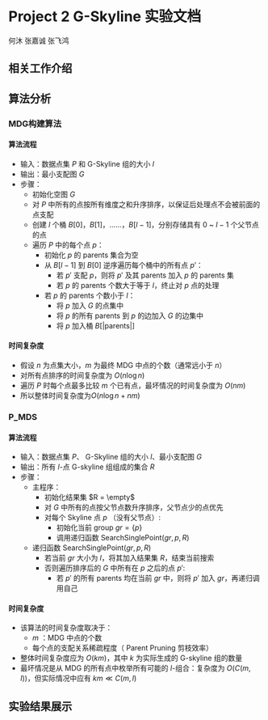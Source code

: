 # Project 2 G-Skyline 实验文档

何沐	张嘉诚	张飞鸿

## 相关工作介绍



## 算法分析

### MDG构建算法

#### 算法流程

- 输入：数据点集 $P$ 和 G-Skyline 组的大小 $l$
- 输出：最小支配图 $G$
- 步骤：
  - 初始化空图 $G$
  - 对 $P$ 中所有的点按所有维度之和升序排序，以保证后处理点不会被前面的点支配
  - 创建 $l$ 个桶 $B[0]$，$B[1]$，……，$B[l - 1]$，分别存储具有 $0$ ~ $l − 1$ 个父节点的点
  - 遍历 $P$ 中的每个点 $p$：
    - 初始化 $p$ 的 parents 集合为空
    - 从 $B[l - 1]$ 到 $B[0]$ 逆序遍历每个桶中的所有点 $p'$：
      - 若 $p'$ 支配 $p$，则将 $p'$ 及其 parents 加入 $p$ 的 parents 集
      - 若 $p$ 的 parents 个数大于等于 $l$，终止对 $p$ 点的处理
    - 若 $p$ 的 parents 个数小于 $l$：
      - 将 $p$ 加入 $G$ 的点集中
      - 将 $p$ 的所有 parents 到 $p$ 的边加入 $G$ 的边集中
      - 将 $p$ 加入桶 $B[$|parents|$]$

#### 时间复杂度

- 假设 $n$ 为点集大小，$m$ 为最终 MDG 中点的个数（通常远小于 $n$）
- 对所有点排序的时间复杂度为 $O(n\log n)$
- 遍历 $P$ 时每个点最多比较 $m$ 个已有点，最坏情况的时间复杂度为 $O(nm)$
- 所以整体时间复杂度为$O(n\log n+nm)$

### P_MDS

#### 算法流程

- 输入：数据点集 $P$、 G-Skyline 组的大小 $l$、最小支配图 $G$
- 输出：所有 $l$-点 G-skyline 组组成的集合 $R$
- 步骤：
  - 主程序：
    - 初始化结果集 $R = \empty$
    - 对 $G$ 中所有的点按父节点数升序排序，父节点少的点优先
    - 对每个 Skyline 点 $p$ （没有父节点）:
      - 初始化当前 group $gr = \{p\}$
      - 调用递归函数 $\mathrm{SearchSinglePoint}(gr, p, R)$
  - 递归函数 $\mathrm{SearchSinglePoint}(gr, p, R)$
    - 若当前 $gr$ 大小为 $l$，将其加入结果集 $R$，结束当前搜索
    - 否则遍历排序后的 $G$ 中所有在 $p$ 之后的点 $p'$:
      - 若 $p'$ 的所有 parents 均在当前 $gr$ 中，则将 $p'$ 加入 $gr$，再递归调用自己

#### 时间复杂度

- 该算法的时间复杂度取决于：
  - $m$ ：MDG 中点的个数
  - 每个点的支配关系稀疏程度（ Parent Pruning 剪枝效率）
- 整体时间复杂度应为 $O(km)$，其中 $k$ 为实际生成的 G-skyline 组的数量
- 最坏情况是从 MDG 的所有点中枚举所有可能的 $l$-组合：复杂度为 $O(C(m,l))$，但实际情况中应有 $km \ll C(m,l)$

## 实验结果展示

